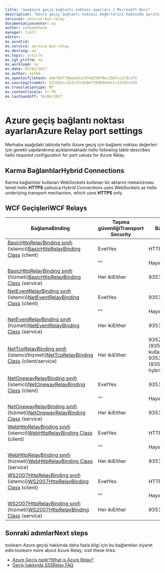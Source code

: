 ```yaml
---
title: "aaaAzure geçiş bağlantı noktası ayarları | Microsoft Docs"
description: "Azure geçiş bağlantı noktası değerlerini hakkında ayrıntılar."
services: service-bus-relay
documentationcenter: na
author: sethmanheim
manager: timlt
editor: 
ms.assetid: 
ms.service: service-bus-relay
ms.devlang: na
ms.topic: article
ms.tgt_pltfrm: na
ms.workload: na
ms.date: 07/03/2017
ms.author: sethm
ms.openlocfilehash: e66785f786ee241c974d250f9ec29dfcc1fdc3fe
ms.sourcegitcommit: 523283cc1b3c37c428e77850964dc1c33742c5f0
ms.translationtype: MT
ms.contentlocale: tr-TR
ms.lasthandoff: 10/06/2017
---
```

# <a name="azure-relay-port-settings"></a><span data-ttu-id="e8d0e-103">Azure geçiş bağlantı noktası ayarları</span><span class="sxs-lookup"><span data-stu-id="e8d0e-103">Azure Relay port settings</span></span>

<span data-ttu-id="e8d0e-104">Merhaba aşağıdaki tabloda hello Azure geçiş için bağlantı noktası değerleri için gerekli yapılandırma açıklanmaktadır.</span><span class="sxs-lookup"><span data-stu-id="e8d0e-104">hello following table describes hello required configuration for port values for Azure Relay.</span></span>

## <a name="hybrid-connections"></a><span data-ttu-id="e8d0e-105">Karma Bağlantılar</span><span class="sxs-lookup"><span data-stu-id="e8d0e-105">Hybrid Connections</span></span>
<span data-ttu-id="e8d0e-106">Karma bağlantılar kullanan WebSockets kullanan bir aktarım mekanizması temel hello **HTTPS** yalnızca.</span><span class="sxs-lookup"><span data-stu-id="e8d0e-106">Hybrid Connections uses WebSockets as hello underlying transport mechanism, which uses **HTTPS** only.</span></span> 

## <a name="wcf-relays"></a><span data-ttu-id="e8d0e-107">WCF Geçişleri</span><span class="sxs-lookup"><span data-stu-id="e8d0e-107">WCF Relays</span></span>
  
|<span data-ttu-id="e8d0e-108">Bağlama</span><span class="sxs-lookup"><span data-stu-id="e8d0e-108">Binding</span></span>|<span data-ttu-id="e8d0e-109">Taşıma güvenliği</span><span class="sxs-lookup"><span data-stu-id="e8d0e-109">Transport Security</span></span>|<span data-ttu-id="e8d0e-110">Bağlantı noktası</span><span class="sxs-lookup"><span data-stu-id="e8d0e-110">Port</span></span>|  
|-------------|------------------------|----------|  
|<span data-ttu-id="e8d0e-111">[BasicHttpRelayBinding sınıfı](/dotnet/api/microsoft.servicebus.basichttprelaybinding) (istemci)</span><span class="sxs-lookup"><span data-stu-id="e8d0e-111">[BasicHttpRelayBinding Class](/dotnet/api/microsoft.servicebus.basichttprelaybinding) (client)</span></span>|<span data-ttu-id="e8d0e-112">Evet</span><span class="sxs-lookup"><span data-stu-id="e8d0e-112">Yes</span></span>|<span data-ttu-id="e8d0e-113">HTTPS</span><span class="sxs-lookup"><span data-stu-id="e8d0e-113">HTTPS</span></span>| 
| |<span data-ttu-id="e8d0e-114">"</span><span class="sxs-lookup"><span data-stu-id="e8d0e-114">"</span></span> |<span data-ttu-id="e8d0e-115">Hayır</span><span class="sxs-lookup"><span data-stu-id="e8d0e-115">No</span></span>|<span data-ttu-id="e8d0e-116">HTTP</span><span class="sxs-lookup"><span data-stu-id="e8d0e-116">HTTP</span></span>|  
|<span data-ttu-id="e8d0e-117">[BasicHttpRelayBinding sınıfı](/dotnet/api/microsoft.servicebus.basichttprelaybinding) (hizmeti)</span><span class="sxs-lookup"><span data-stu-id="e8d0e-117">[BasicHttpRelayBinding Class](/dotnet/api/microsoft.servicebus.basichttprelaybinding) (service)</span></span>|<span data-ttu-id="e8d0e-118">Her iki</span><span class="sxs-lookup"><span data-stu-id="e8d0e-118">Either</span></span>|<span data-ttu-id="e8d0e-119">9351/HTTP</span><span class="sxs-lookup"><span data-stu-id="e8d0e-119">9351/HTTP</span></span>|  
|<span data-ttu-id="e8d0e-120">[NetEventRelayBinding sınıfı](/dotnet/api/microsoft.servicebus.neteventrelaybinding) (istemci)</span><span class="sxs-lookup"><span data-stu-id="e8d0e-120">[NetEventRelayBinding Class](/dotnet/api/microsoft.servicebus.neteventrelaybinding) (client)</span></span>|<span data-ttu-id="e8d0e-121">Evet</span><span class="sxs-lookup"><span data-stu-id="e8d0e-121">Yes</span></span>|<span data-ttu-id="e8d0e-122">9351/HTTPS</span><span class="sxs-lookup"><span data-stu-id="e8d0e-122">9351/HTTPS</span></span>|  
||<span data-ttu-id="e8d0e-123">"</span><span class="sxs-lookup"><span data-stu-id="e8d0e-123">"</span></span> |<span data-ttu-id="e8d0e-124">Hayır</span><span class="sxs-lookup"><span data-stu-id="e8d0e-124">No</span></span>|<span data-ttu-id="e8d0e-125">9350/HTTP</span><span class="sxs-lookup"><span data-stu-id="e8d0e-125">9350/HTTP</span></span>|  
|<span data-ttu-id="e8d0e-126">[NetEventRelayBinding sınıfı](/dotnet/api/microsoft.servicebus.neteventrelaybinding) (hizmeti)</span><span class="sxs-lookup"><span data-stu-id="e8d0e-126">[NetEventRelayBinding Class](/dotnet/api/microsoft.servicebus.neteventrelaybinding) (service)</span></span>|<span data-ttu-id="e8d0e-127">Her iki</span><span class="sxs-lookup"><span data-stu-id="e8d0e-127">Either</span></span>|<span data-ttu-id="e8d0e-128">9351/HTTP</span><span class="sxs-lookup"><span data-stu-id="e8d0e-128">9351/HTTP</span></span>|  
|<span data-ttu-id="e8d0e-129">[NetTcpRelayBinding sınıfı](/dotnet/api/microsoft.servicebus.nettcprelaybinding) (istemci/hizmeti)</span><span class="sxs-lookup"><span data-stu-id="e8d0e-129">[NetTcpRelayBinding Class](/dotnet/api/microsoft.servicebus.nettcprelaybinding) (client/service)</span></span>|<span data-ttu-id="e8d0e-130">Her iki</span><span class="sxs-lookup"><span data-stu-id="e8d0e-130">Either</span></span>|<span data-ttu-id="e8d0e-131">9352/5671/HTTP (9352/karma kullanıyorsanız 9353)</span><span class="sxs-lookup"><span data-stu-id="e8d0e-131">5671/9352/HTTP (9352/9353 if using hybrid)</span></span>|  
|<span data-ttu-id="e8d0e-132">[NetOnewayRelayBinding sınıfı](/dotnet/api/microsoft.servicebus.netonewayrelaybinding) (istemci)</span><span class="sxs-lookup"><span data-stu-id="e8d0e-132">[NetOnewayRelayBinding Class](/dotnet/api/microsoft.servicebus.netonewayrelaybinding) (client)</span></span>|<span data-ttu-id="e8d0e-133">Evet</span><span class="sxs-lookup"><span data-stu-id="e8d0e-133">Yes</span></span>|<span data-ttu-id="e8d0e-134">9351/HTTPS</span><span class="sxs-lookup"><span data-stu-id="e8d0e-134">9351/HTTPS</span></span>|  
||<span data-ttu-id="e8d0e-135">"</span><span class="sxs-lookup"><span data-stu-id="e8d0e-135">"</span></span> |<span data-ttu-id="e8d0e-136">Hayır</span><span class="sxs-lookup"><span data-stu-id="e8d0e-136">No</span></span>|<span data-ttu-id="e8d0e-137">9350/HTTP</span><span class="sxs-lookup"><span data-stu-id="e8d0e-137">9350/HTTP</span></span>|  
|<span data-ttu-id="e8d0e-138">[NetOnewayRelayBinding sınıfı](/dotnet/api/microsoft.servicebus.netonewayrelaybinding) (hizmeti)</span><span class="sxs-lookup"><span data-stu-id="e8d0e-138">[NetOnewayRelayBinding Class](/dotnet/api/microsoft.servicebus.netonewayrelaybinding) (service)</span></span>|<span data-ttu-id="e8d0e-139">Her iki</span><span class="sxs-lookup"><span data-stu-id="e8d0e-139">Either</span></span>|<span data-ttu-id="e8d0e-140">9351/HTTP</span><span class="sxs-lookup"><span data-stu-id="e8d0e-140">9351/HTTP</span></span>|  
|<span data-ttu-id="e8d0e-141">[WebHttpRelayBinding sınıfı](/dotnet/api/microsoft.servicebus.webhttprelaybinding) (istemci)</span><span class="sxs-lookup"><span data-stu-id="e8d0e-141">[WebHttpRelayBinding Class](/dotnet/api/microsoft.servicebus.webhttprelaybinding) (client)</span></span>|<span data-ttu-id="e8d0e-142">Evet</span><span class="sxs-lookup"><span data-stu-id="e8d0e-142">Yes</span></span>|<span data-ttu-id="e8d0e-143">HTTPS</span><span class="sxs-lookup"><span data-stu-id="e8d0e-143">HTTPS</span></span>|  
||<span data-ttu-id="e8d0e-144">"</span><span class="sxs-lookup"><span data-stu-id="e8d0e-144">"</span></span> |<span data-ttu-id="e8d0e-145">Hayır</span><span class="sxs-lookup"><span data-stu-id="e8d0e-145">No</span></span>|<span data-ttu-id="e8d0e-146">HTTP</span><span class="sxs-lookup"><span data-stu-id="e8d0e-146">HTTP</span></span>|  
|<span data-ttu-id="e8d0e-147">[WebHttpRelayBinding sınıfı](/dotnet/api/microsoft.servicebus.webhttprelaybinding) (hizmeti)</span><span class="sxs-lookup"><span data-stu-id="e8d0e-147">[WebHttpRelayBinding Class](/dotnet/api/microsoft.servicebus.webhttprelaybinding) (service)</span></span>|<span data-ttu-id="e8d0e-148">Her iki</span><span class="sxs-lookup"><span data-stu-id="e8d0e-148">Either</span></span>|<span data-ttu-id="e8d0e-149">9351/HTTP</span><span class="sxs-lookup"><span data-stu-id="e8d0e-149">9351/HTTP</span></span>|  
|<span data-ttu-id="e8d0e-150">[WS2007HttpRelayBinding sınıfı](/dotnet/api/microsoft.servicebus.ws2007httprelaybinding) (istemci)</span><span class="sxs-lookup"><span data-stu-id="e8d0e-150">[WS2007HttpRelayBinding Class](/dotnet/api/microsoft.servicebus.ws2007httprelaybinding) (client)</span></span>|<span data-ttu-id="e8d0e-151">Evet</span><span class="sxs-lookup"><span data-stu-id="e8d0e-151">Yes</span></span>|<span data-ttu-id="e8d0e-152">HTTPS</span><span class="sxs-lookup"><span data-stu-id="e8d0e-152">HTTPS</span></span>|  
||<span data-ttu-id="e8d0e-153">"</span><span class="sxs-lookup"><span data-stu-id="e8d0e-153">"</span></span> |<span data-ttu-id="e8d0e-154">Hayır</span><span class="sxs-lookup"><span data-stu-id="e8d0e-154">No</span></span>|<span data-ttu-id="e8d0e-155">HTTP</span><span class="sxs-lookup"><span data-stu-id="e8d0e-155">HTTP</span></span>|  
|<span data-ttu-id="e8d0e-156">[WS2007HttpRelayBinding sınıfı](/dotnet/api/microsoft.servicebus.ws2007httprelaybinding) (hizmeti)</span><span class="sxs-lookup"><span data-stu-id="e8d0e-156">[WS2007HttpRelayBinding Class](/dotnet/api/microsoft.servicebus.ws2007httprelaybinding) (service)</span></span>|<span data-ttu-id="e8d0e-157">Her iki</span><span class="sxs-lookup"><span data-stu-id="e8d0e-157">Either</span></span>|<span data-ttu-id="e8d0e-158">9351/HTTP</span><span class="sxs-lookup"><span data-stu-id="e8d0e-158">9351/HTTP</span></span>|

## <a name="next-steps"></a><span data-ttu-id="e8d0e-159">Sonraki adımlar</span><span class="sxs-lookup"><span data-stu-id="e8d0e-159">Next steps</span></span>
<span data-ttu-id="e8d0e-160">toolearn Azure geçişi hakkında daha fazla bilgi için bu bağlantıları ziyaret edin:</span><span class="sxs-lookup"><span data-stu-id="e8d0e-160">toolearn more about Azure Relay, visit these links:</span></span>
* [<span data-ttu-id="e8d0e-161">Azure Geçiş nedir?</span><span class="sxs-lookup"><span data-stu-id="e8d0e-161">What is Azure Relay?</span></span>](relay-what-is-it.md)
* [<span data-ttu-id="e8d0e-162">Geçiş hakkında SSS</span><span class="sxs-lookup"><span data-stu-id="e8d0e-162">Relay FAQ</span></span>](relay-faq.md)